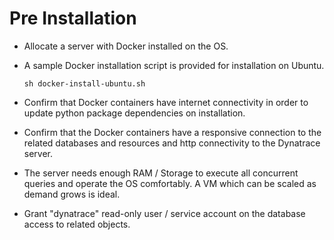 Pre Installation
================

* Allocate a server with Docker installed on the OS.
* A sample Docker installation script is provided for installation on Ubuntu.

    ```
    sh docker-install-ubuntu.sh
    ```

* Confirm that Docker containers have internet connectivity in order to update python package dependencies on installation.
* Confirm that the Docker containers have a responsive connection to the related databases and resources and http connectivity to the Dynatrace server.
* The server needs enough RAM / Storage to execute all concurrent queries and operate the OS comfortably. A VM which can be scaled as demand grows is ideal.
* Grant "dynatrace" read-only user / service account on the database access to related objects.
